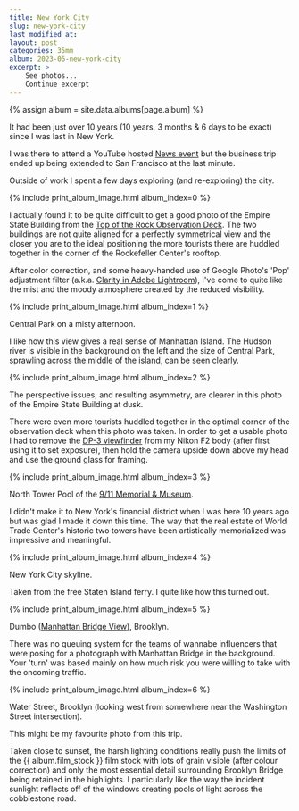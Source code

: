 ```yaml
---
title: New York City
slug: new-york-city
last_modified_at: 
layout: post
categories: 35mm
album: 2023-06-new-york-city
excerpt: >
    See photos...
    Continue excerpt
---
```


{% assign album = site.data.albums[page.album] %}

It had been just over 10 years (10 years, 3 months & 6 days to be exact) since I was last in New York.

I was there to attend a YouTube hosted [News event][news-working-group] but the business trip ended up being extended to San Francisco at the last minute.

Outside of work I spent a few days exploring (and re-exploring) the city.

[news-working-group]: https://news.youtube/grow-digital-newsrooms/#:~:text=News%20Working%20Group "...ongoing strategy meeting called the News Working Group"

{% include print_album_image.html album_index=0 %}

I actually found it to be quite difficult to get a good photo of the Empire State Building from the [Top of the Rock Observation Deck][top-of-the-rock]. The two buildings are not quite aligned for a perfectly symmetrical view and the closer you are to the ideal positioning the more tourists there are huddled together in the corner of the Rockefeller Center's rooftop.

After color correction, and some heavy-handed use of Google Photo's 'Pop' adjustment filter (a.k.a. [Clarity in Adobe Lightroom][adobe-lightroom-clarity]), I've come to quite like the mist and the moody atmosphere created by the reduced visibility.

[top-of-the-rock]: https://www.rockefellercenter.com/attractions/top-of-the-rock-observation-deck/ "Observatory on top of Rockefeller Center, with an ocean-liner style design, offering city views"
[adobe-lightroom-clarity]: https://www.adobe.com/creativecloud/photography/hub/guides/clarity-slider.html "...contrast that only affects your photo’s middle tones..."

{% include print_album_image.html album_index=1 %}

Central Park on a misty afternoon.

I like how this view gives a real sense of Manhattan Island. The Hudson river is visible in the background on the left and the size of Central Park, sprawling across the middle of the island, can be seen clearly.

{% include print_album_image.html album_index=2 %}

The perspective issues, and resulting asymmetry, are clearer in this photo of the Empire State Building at dusk.

There were even more tourists huddled together in the optimal corner of the observation deck when this photo was taken. In order to get a usable photo I had to remove the [DP-3 viewfinder][nikon-dp-3-viewfinder] from my Nikon F2 body (after first using it to set exposure), then hold the camera upside down above my head and use the ground glass for framing.

[nikon-dp-3-viewfinder]: https://www.kenrockwell.com/nikon/f2.htm#:~:text=Nikon%20F2SB%20Photomic "Nikon F2SB Photomic"

{% include print_album_image.html album_index=3 %}

North Tower Pool of the [9/11 Memorial & Museum][911-memorial].

I didn't make it to New York's financial district when I was here 10 years ago but was glad I made it down this time. The way that the real estate of World Trade Center's historic two towers have been artistically memorialized was impressive and meaningful.

[911-memorial]: https://www.911memorial.org/ "The 9/11 Memorial & Museum is the country’s principal institution concerned with exploring 9/11"

{% include print_album_image.html album_index=4 %}

New York City skyline.

Taken from the free Staten Island ferry. I quite like how this turned out.

{% include print_album_image.html album_index=5 %}

Dumbo ([Manhattan Bridge View][manhattan-bridge-view]), Brooklyn.

There was no queuing system for the teams of wannabe influencers that were posing for a photograph with Manhattan Bridge in the background. Your 'turn' was based mainly on how much risk you were willing to take with the oncoming traffic.

[manhattan-bridge-view]: https://maps.app.goo.gl/wFjSdRCgrbw2M8X78 "Manhattan Bridge View, Brooklyn"

{% include print_album_image.html album_index=6 %}

Water Street, Brooklyn (looking west from somewhere near the Washington Street intersection).

This might be my favourite photo from this trip.

Taken close to sunset, the harsh lighting conditions really push the limits of the {{ album.film_stock }} film stock with lots of grain visible (after colour correction) and only the most essential detail surrounding Brooklyn Bridge being retained in the highlights. I particularly like the way the incident sunlight reflects off of the windows creating pools of light across the cobblestone road.